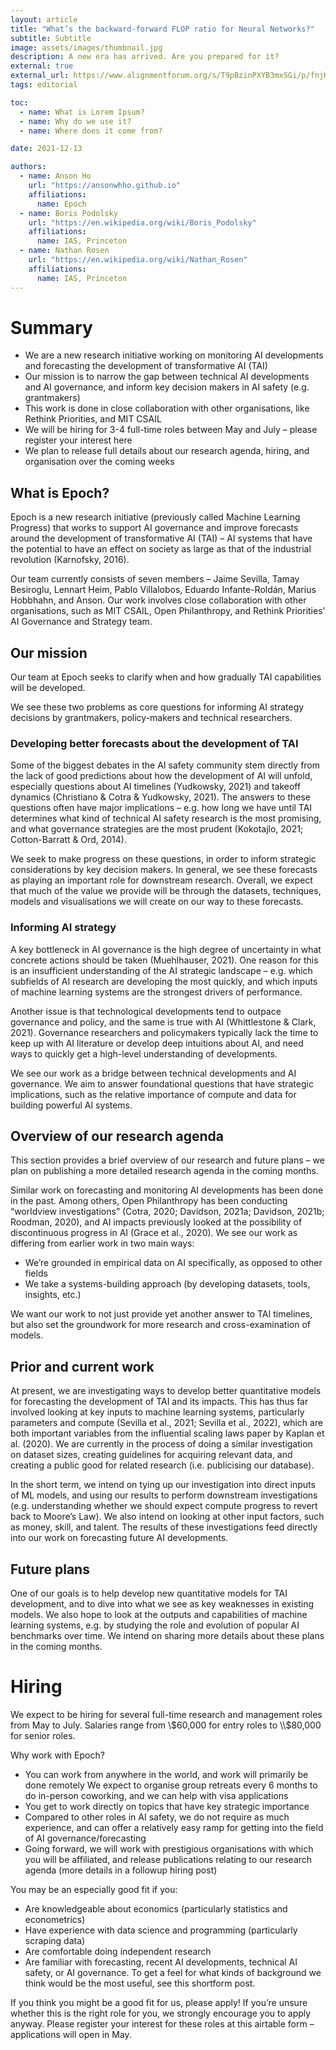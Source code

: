 ```yaml
---
layout: article
title: "What’s the backward-forward FLOP ratio for Neural Networks?"
subtitle: Subtitle
image: assets/images/thumbnail.jpg
description: A new era has arrived. Are you prepared for it?
external: true
external_url: https://www.alignmentforum.org/s/T9pBzinPXYB3mxSGi/p/fnjKpBoWJXcSDwhZk
tags: editorial

toc:
  - name: What is Lorem Ipsum?
  - name: Why do we use it?
  - name: Where does it come from?

date: 2021-12-13

authors:
  - name: Anson Ho
    url: "https://ansonwhho.github.io"
    affiliations:
      name: Epoch
  - name: Boris Podolsky
    url: "https://en.wikipedia.org/wiki/Boris_Podolsky"
    affiliations:
      name: IAS, Princeton
  - name: Nathan Rosen
    url: "https://en.wikipedia.org/wiki/Nathan_Rosen"
    affiliations:
      name: IAS, Princeton
---
```


# Summary
- We are a new research initiative working on monitoring AI developments and forecasting the development of transformative AI (TAI)
- Our mission is to narrow the gap between technical AI developments and AI governance, and inform key decision makers in AI safety (e.g. grantmakers)
- This work is done in close collaboration with other organisations, like Rethink Priorities, and MIT CSAIL
- We will be hiring for 3-4 full-time roles between May and July – please register your interest here
- We plan to release full details about our research agenda, hiring, and organisation over the coming weeks

## What is Epoch?
Epoch is a new research initiative (previously called Machine Learning Progress) that works to support AI governance and improve forecasts around the development of transformative AI (TAI) – AI systems that have the potential to have an effect on society as large as that of the industrial revolution (Karnofsky, 2016).

Our team currently consists of seven members – Jaime Sevilla, Tamay Besiroglu, Lennart Heim, Pablo Villalobos, Eduardo Infante-Roldán, Marius Hobbhahn, and Anson. Our work involves close collaboration with other organisations, such as MIT CSAIL, Open Philanthropy, and Rethink Priorities’ AI Governance and Strategy team. 

## Our mission
Our team at Epoch seeks to clarify when and how gradually TAI capabilities will be developed.

We see these two problems as core questions for informing AI strategy decisions by grantmakers, policy-makers and technical researchers.

### Developing better forecasts about the development of TAI
Some of the biggest debates in the AI safety community stem directly from the lack of good predictions about how the development of AI will unfold, especially questions about AI timelines (Yudkowsky, 2021) and takeoff dynamics (Christiano & Cotra & Yudkowsky, 2021). The answers to these questions often have major implications – e.g. how long we have until TAI determines what kind of technical AI safety research is the most promising, and what governance strategies are the most prudent (Kokotajlo, 2021; Cotton-Barratt & Ord, 2014).

We seek to make progress on these questions, in order to inform strategic considerations by key decision makers. In general, we see these forecasts as playing an important role for downstream research. Overall, we expect that much of the value we provide will be through the datasets, techniques, models and visualisations we will create on our way to these forecasts.

### Informing AI strategy
A key bottleneck in AI governance is the high degree of uncertainty in what concrete actions should be taken (Muehlhauser, 2021). One reason for this is an insufficient understanding of the AI strategic landscape – e.g. which subfields of AI research are developing the most quickly, and which inputs of machine learning systems are the strongest drivers of performance. 

Another issue is that technological developments tend to outpace governance and policy, and the same is true with AI (Whittlestone & Clark, 2021). Governance researchers and policymakers typically lack the time to keep up with AI literature or develop deep intuitions about AI, and need ways to quickly get a high-level understanding of developments. 

We see our work as a bridge between technical developments and AI governance. We aim to answer foundational questions that have strategic implications, such as the relative importance of compute and data for building powerful AI systems. 

## Overview of our research agenda
This section provides a brief overview of our research and future plans – we plan on publishing a more detailed research agenda in the coming months.

Similar work on forecasting and monitoring AI developments has been done in the past. Among others, Open Philanthropy has been conducting “worldview investigations” (Cotra, 2020; Davidson, 2021a; Davidson, 2021b; Roodman, 2020), and AI impacts previously looked at the possibility of discontinuous progress in AI (Grace et al., 2020). We see our work as differing from earlier work in two main ways:
- We’re grounded in empirical data on AI specifically, as opposed to other fields
- We take a systems-building approach (by developing datasets, tools, insights, etc.)

We want our work to not just provide yet another answer to TAI timelines, but also set the groundwork for more research and cross-examination of models.

## Prior and current work
At present, we are investigating ways to develop better quantitative models for forecasting the development of TAI and its impacts. This has thus far involved looking at key inputs to machine learning systems, particularly parameters and compute (Sevilla et al., 2021; Sevilla et al., 2022), which are both important variables from the influential scaling laws paper by Kaplan et al. (2020). We are currently in the process of doing a similar investigation on dataset sizes, creating guidelines for acquiring relevant data, and creating a public good for related research (i.e. publicising our database). 

In the short term, we intend on tying up our investigation into direct inputs of ML models, and using our results to perform downstream investigations (e.g. understanding whether we should expect compute progress to revert back to Moore’s Law). We also intend on looking at other input factors, such as money, skill, and talent. The results of these investigations feed directly into our work on forecasting future AI developments.

## Future plans
One of our goals is to help develop new quantitative models for TAI development, and to dive into what we see as key weaknesses in existing models. We also hope to look at the outputs and capabilities of machine learning systems, e.g. by studying the role and evolution of popular AI benchmarks over time. We intend on sharing more details about these plans in the coming months. 

# Hiring
We expect to be hiring for several full-time research and management roles from May to July. Salaries range from \\$60,000 for entry roles to \\$80,000 for senior roles.

Why work with Epoch? 
- You can work from anywhere in the world, and work will primarily be done remotely We expect to organise group retreats every 6 months to do in-person coworking, and we can help with visa applications
- You get to work directly on topics that have key strategic importance
- Compared to other roles in AI safety, we do not require as much experience, and can offer a relatively easy ramp for getting into the field of AI governance/forecasting
- Going forward, we will work with prestigious organisations with which you will be affiliated, and release publications relating to our research agenda (more details in a followup hiring post)

You may be an especially good fit if you:
- Are knowledgeable about economics (particularly statistics and econometrics)
- Have experience with data science and programming (particularly scraping data)
- Are comfortable doing independent research
- Are familiar with forecasting, recent AI developments, technical AI safety, or AI governance. To get a feel for what kinds of background we think would be the most useful, see this shortform post. 

If you think you might be a good fit for us, please apply! If you’re unsure whether this is the right role for you, we strongly encourage you to apply anyway. Please register your interest for these roles at this airtable form – applications will open in May. 
